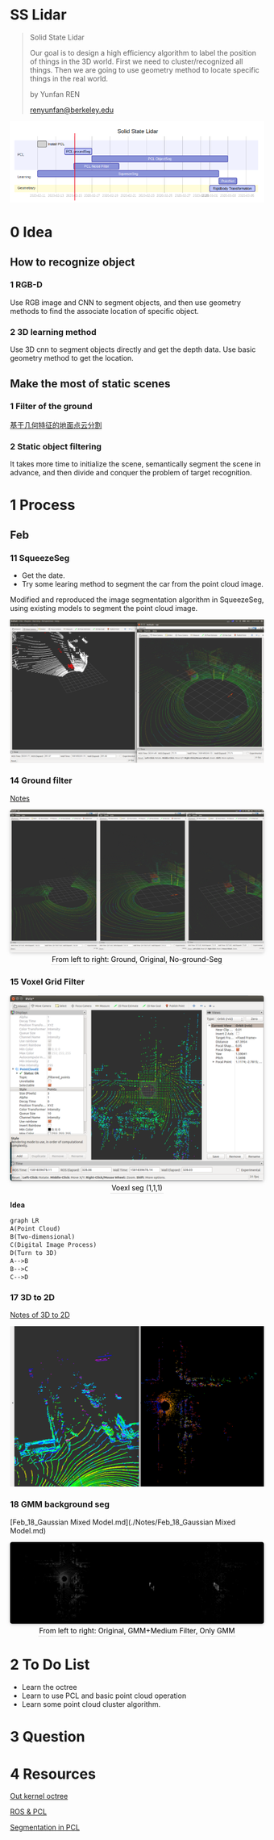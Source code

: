 # SS Lidar

> Solid State Lidar
>
> Our goal is to design a high efficiency algorithm to label the position of things in the 3D world. First we need to cluster/recognized all things. Then we are going to use geometry method to locate specific things in the real world.
>
> 
>
> by Yunfan REN
>
> renyunfan@berkeley.edu

![](./source/image/gantt214.png)




# 0 Idea

## How to recognize object

### 1 RGB-D

Use RGB image and CNN to segment objects, and then use geometry methods to find the associate location of specific object.

### 2 3D learning method

Use 3D cnn to segment objects directly and get the depth data. Use basic geometry method to get the location.

## Make the most of static scenes

### 1 Filter of the ground

[基于几何特征的地面点云分割](https://zhuanlan.zhihu.com/p/34815976)

### 2 Static object filtering

It takes more time to initialize the scene, semantically segment the scene in advance, and then divide and conquer the problem of target recognition.

# 1 Process

## Feb

### 11 SqueezeSeg

* Get the date.
* Try some learing method to segment the car from the point cloud image.



Modified and reproduced the image segmentation algorithm in SqueezeSeg, using existing models to segment the point cloud image.

<img src="./source/image/squeezeseg.png" alt="test" style="zoom:50%;" />

### 14 Ground filter

[Notes](./Notes/Feb_14_Voxel_Grid_Filter.md)


<center>
    <img style="border-radius: 0.3125em;
    box-shadow: 0 2px 4px 0 rgba(34,36,38,.12),0 2px 10px 0 rgba(34,36,38,.08);" 
    src="./source/image/ground.png">
    <br>
    <div style="color:orange; border-bottom: 1px solid #d9d9d9;
	display: inline-block;
    color: #000000;
    padding: 2px;">From left to right: Ground, Original, No-ground-Seg</div>
</center>

### 15  Voxel Grid Filter

<center>
    <img style="border-radius: 0.3125em;
    box-shadow: 0 2px 4px 0 rgba(34,36,38,.12),0 2px 10px 0 rgba(34,36,38,.08);" 
    src="./source/image/Voexl.png">
    <br>
    <div style="color:orange; border-bottom: 1px solid #d9d9d9;
	display: inline-block;
    color: #000000;
    padding: 2px;">Voexl seg (1,1,1)</div>
</center>

**Idea**

```mermaid
graph LR
A(Point Cloud)
B(Two-dimensional)
C(Digital Image Process)
D(Turn to 3D)
A-->B
B-->C
C-->D

```

### 17 3D to 2D

[Notes of 3D to 2D](./Notes/Feb_17_Birdseye.md)

![](./source/image/3D22D.png)

### 18 GMM background seg

[Feb_18_Gaussian Mixed Model.md](./Notes/Feb_18_Gaussian Mixed Model.md)

<center>
    <img style="border-radius: 0.3125em;
    box-shadow: 0 2px 4px 0 rgba(34,36,38,.12),0 2px 10px 0 rgba(34,36,38,.08);" 
    src="README.assets/Gaussian.png">
    <br>
    <div style="color:orange; border-bottom: 1px solid #d9d9d9;
	display: inline-block;
    color: #000000;
    padding: 2px;">From left to right: Original, GMM+Medium Filter, Only GMM</div>
</center>

# 2 To Do List

* Learn the octree
* Learn to use PCL and basic point cloud operation
* Learn some point cloud cluster algorithm.



# 3 Question



# 4 Resources

[Out kernel octree](https://zhuanlan.zhihu.com/p/103701375)

[ROS & PCL](https://zhuanlan.zhihu.com/p/103700110)

[Segmentation in PCL](https://zhuanlan.zhihu.com/p/103700893)